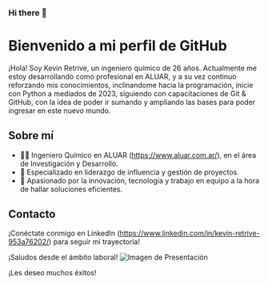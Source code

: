 ### Hi there 👋

# Bienvenido a mi perfil de GitHub

¡Hola! Soy Kevin Retrive, un ingeniero químico de 26 años. Actualmente me estoy desarrollando como profesional en ALUAR, y a su vez continuo reforzando mis conocimientos, inclinandome hacia la programación, inicie con Python a mediados de 2023, siguiendo con capacitaciones de Git & GitHub, con la idea de poder ir sumando y ampliando las bases para poder ingresar en este nuevo mundo. 

## Sobre mí

- 👨‍🔬 Ingeniero Químico en ALUAR (https://www.aluar.com.ar/), en el área de Investigación y Desarrollo.
- 🚀 Especializado en liderazgo de influencia y gestión de proyectos.
- 🧪 Apasionado por la innovación, tecnología y trabajo en equipo a la hora de hallar soluciones eficientes.

## Contacto

¡Conéctate conmigo en LinkedIn (https://www.linkedin.com/in/kevin-retrive-953a76202/) para seguir mi trayectoria!

¡Saludos desde el ámbito laboral!
<img src="https://github.com/KevinRetrive/KevinRetrive/assets/147333835/3c5bc85e-635c-4080-bbe7-65a081097d4d" alt="Imagen de Presentación">

¡Les deseo muchos éxitos!


<!--
**KevinRetrive/KevinRetrive** is a ✨ _special_ ✨ repository because its `README.md` (this file) appears on your GitHub profile.

Here are some ideas to get you started:

- 🔭 I’m currently working on ...
- 🌱 I’m currently learning ...
- 👯 I’m looking to collaborate on ...
- 🤔 I’m looking for help with ...
- 💬 Ask me about ...
- 📫 How to reach me: ...
- 😄 Pronouns: ...
- ⚡ Fun fact: ...
-->
